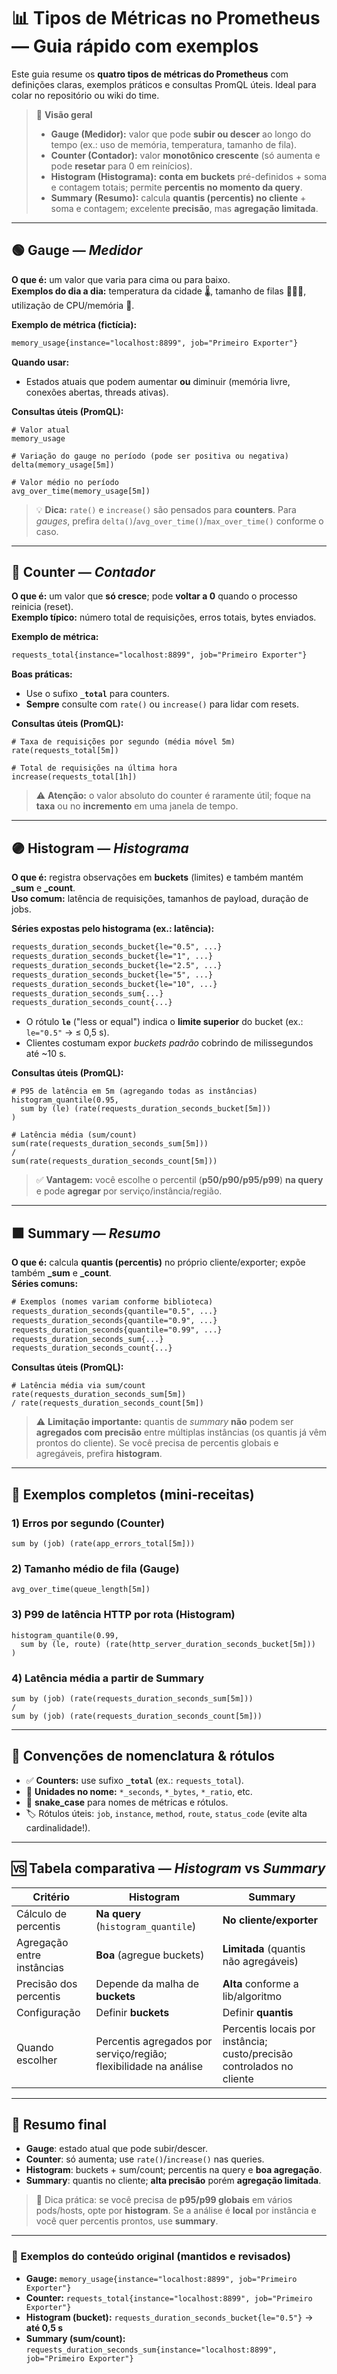 # 📊 Tipos de Métricas no Prometheus — Guia rápido com exemplos

Este guia resume os **quatro tipos de métricas do Prometheus** com definições claras, exemplos práticos e consultas PromQL úteis. Ideal para colar no repositório ou wiki do time.

> 🧭 **Visão geral**
> - **Gauge (Medidor):** valor que pode **subir ou descer** ao longo do tempo (ex.: uso de memória, temperatura, tamanho de fila).
> - **Counter (Contador):** valor **monotônico crescente** (só aumenta e pode **resetar** para 0 em reinícios).
> - **Histogram (Histograma):** **conta em buckets** pré-definidos + soma e contagem totais; permite **percentis no momento da query**.
> - **Summary (Resumo):** calcula **quantis (percentis) no cliente** + soma e contagem; excelente **precisão**, mas **agregação limitada**.

---

## 🟢 Gauge — *Medidor*
**O que é:** um valor que varia para cima ou para baixo.  
**Exemplos do dia a dia:** temperatura da cidade 🌡️, tamanho de filas 🧑‍🤝‍🧑, utilização de CPU/memória 🧠.

**Exemplo de métrica (fictícia):**
```txt
memory_usage{instance="localhost:8899", job="Primeiro Exporter"}
```

**Quando usar:**
- Estados atuais que podem aumentar **ou** diminuir (memória livre, conexões abertas, threads ativas).

**Consultas úteis (PromQL):**
```promql
# Valor atual
memory_usage

# Variação do gauge no período (pode ser positiva ou negativa)
delta(memory_usage[5m])

# Valor médio no período
avg_over_time(memory_usage[5m])
```

> 💡 **Dica:** `rate()` e `increase()` são pensados para **counters**. Para *gauges*, prefira `delta()`/`avg_over_time()`/`max_over_time()` conforme o caso.

---

## 🔵 Counter — *Contador*
**O que é:** um valor que **só cresce**; pode **voltar a 0** quando o processo reinicia (reset).  
**Exemplo típico:** número total de requisições, erros totais, bytes enviados.

**Exemplo de métrica:**
```txt
requests_total{instance="localhost:8899", job="Primeiro Exporter"}
```

**Boas práticas:**
- Use o sufixo **`_total`** para counters.
- **Sempre** consulte com `rate()` ou `increase()` para lidar com resets.

**Consultas úteis (PromQL):**
```promql
# Taxa de requisições por segundo (média móvel 5m)
rate(requests_total[5m])

# Total de requisições na última hora
increase(requests_total[1h])
```

> ⚠️ **Atenção:** o valor absoluto do counter é raramente útil; foque na **taxa** ou no **incremento** em uma janela de tempo.

---

## 🟣 Histogram — *Histograma*
**O que é:** registra observações em **buckets** (limites) e também mantém **_sum** e **_count**.  
**Uso comum:** latência de requisições, tamanhos de payload, duração de jobs.

**Séries expostas pelo histograma (ex.: latência):**
```txt
requests_duration_seconds_bucket{le="0.5", ...}
requests_duration_seconds_bucket{le="1", ...}
requests_duration_seconds_bucket{le="2.5", ...}
requests_duration_seconds_bucket{le="5", ...}
requests_duration_seconds_bucket{le="10", ...}
requests_duration_seconds_sum{...}
requests_duration_seconds_count{...}
```
- O rótulo **`le`** (\"less or equal\") indica o **limite superior** do bucket (ex.: `le="0.5"` → ≤ 0,5 s).  
- Clientes costumam expor *buckets padrão* cobrindo de milissegundos até ~10 s.

**Consultas úteis (PromQL):**
```promql
# P95 de latência em 5m (agregando todas as instâncias)
histogram_quantile(0.95,
  sum by (le) (rate(requests_duration_seconds_bucket[5m]))
)

# Latência média (sum/count)
sum(rate(requests_duration_seconds_sum[5m]))
/
sum(rate(requests_duration_seconds_count[5m]))
```
> ✅ **Vantagem:** você escolhe o percentil (**p50/p90/p95/p99**) **na query** e pode **agregar** por serviço/instância/região.

---

## 🟧 Summary — *Resumo*
**O que é:** calcula **quantis (percentis)** no próprio cliente/exporter; expõe também **_sum** e **_count**.  
**Séries comuns:**
```txt
# Exemplos (nomes variam conforme biblioteca)
requests_duration_seconds{quantile="0.5", ...}
requests_duration_seconds{quantile="0.9", ...}
requests_duration_seconds{quantile="0.99", ...}
requests_duration_seconds_sum{...}
requests_duration_seconds_count{...}
```

**Consultas úteis (PromQL):**
```promql
# Latência média via sum/count
rate(requests_duration_seconds_sum[5m]) 
/ rate(requests_duration_seconds_count[5m])
```

> ⚠️ **Limitação importante:** quantis de *summary* **não** podem ser **agregados com precisão** entre múltiplas instâncias (os quantis já vêm prontos do cliente). Se você precisa de percentis globais e agregáveis, prefira **histogram**.

---

## 🧪 Exemplos completos (mini‑receitas)

### 1) Erros por segundo (Counter)
```promql
sum by (job) (rate(app_errors_total[5m]))
```

### 2) Tamanho médio de fila (Gauge)
```promql
avg_over_time(queue_length[5m])
```

### 3) P99 de latência HTTP por rota (Histogram)
```promql
histogram_quantile(0.99,
  sum by (le, route) (rate(http_server_duration_seconds_bucket[5m]))
)
```

### 4) Latência média a partir de Summary
```promql
sum by (job) (rate(requests_duration_seconds_sum[5m]))
/
sum by (job) (rate(requests_duration_seconds_count[5m]))
```

---

## 🧷 Convenções de nomenclatura & rótulos
- ✅ **Counters:** use sufixo **`_total`** (ex.: `requests_total`).  
- 📐 **Unidades no nome:** `*_seconds`, `*_bytes`, `*_ratio`, etc.  
- 🐍 **snake_case** para nomes de métricas e rótulos.  
- 🏷️ Rótulos úteis: `job`, `instance`, `method`, `route`, `status_code` (evite alta cardinalidade!).

---

## 🆚 Tabela comparativa — *Histogram* vs *Summary*

| Critério | Histogram | Summary |
|---|---|---|
| Cálculo de percentis | **Na query** (`histogram_quantile`) | **No cliente/exporter** |
| Agregação entre instâncias | **Boa** (agregue buckets) | **Limitada** (quantis não agregáveis) |
| Precisão dos percentis | Depende da malha de **buckets** | **Alta** conforme a lib/algoritmo |
| Configuração | Definir **buckets** | Definir **quantis** |
| Quando escolher | Percentis agregados por serviço/região; flexibilidade na análise | Percentis locais por instância; custo/precisão controlados no cliente |

---

## 🎯 Resumo final
- **Gauge**: estado atual que pode subir/descer.  
- **Counter**: só aumenta; use `rate()`/`increase()` nas queries.  
- **Histogram**: buckets + sum/count; percentis na query e **boa agregação**.  
- **Summary**: quantis no cliente; **alta precisão** porém **agregação limitada**.

> 🤝 Dica prática: se você precisa de **p95/p99 globais** em vários pods/hosts, opte por **histogram**. Se a análise é **local** por instância e você quer percentis prontos, use **summary**.

---

### 📌 Exemplos do conteúdo original (mantidos e revisados)
- **Gauge:** `memory_usage{instance="localhost:8899", job="Primeiro Exporter"}`  
- **Counter:** `requests_total{instance="localhost:8899", job="Primeiro Exporter"}`  
- **Histogram (bucket):** `requests_duration_seconds_bucket{le="0.5"}` → **até 0,5 s**  
- **Summary (sum/count):** `requests_duration_seconds_sum{instance="localhost:8899", job="Primeiro Exporter"}`
